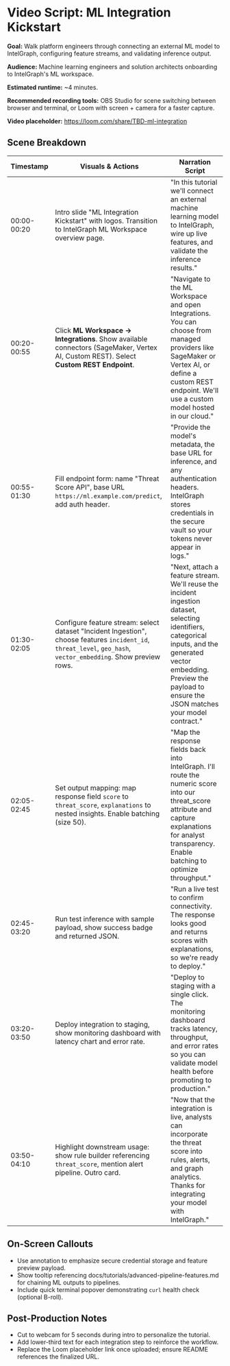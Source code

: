 # Video Script: ML Integration Kickstart

**Goal:** Walk platform engineers through connecting an external ML model to IntelGraph, configuring feature streams, and validating inference output.

**Audience:** Machine learning engineers and solution architects onboarding to IntelGraph's ML workspace.

**Estimated runtime:** ~4 minutes.

**Recommended recording tools:** OBS Studio for scene switching between browser and terminal, or Loom with screen + camera for a faster capture.

**Video placeholder:** https://loom.com/share/TBD-ml-integration

## Scene Breakdown

| Timestamp | Visuals & Actions | Narration Script |
|-----------|-------------------|------------------|
| 00:00-00:20 | Intro slide "ML Integration Kickstart" with logos. Transition to IntelGraph ML Workspace overview page. | "In this tutorial we'll connect an external machine learning model to IntelGraph, wire up live features, and validate the inference results." |
| 00:20-00:55 | Click **ML Workspace → Integrations**. Show available connectors (SageMaker, Vertex AI, Custom REST). Select **Custom REST Endpoint**. | "Navigate to the ML Workspace and open Integrations. You can choose from managed providers like SageMaker or Vertex AI, or define a custom REST endpoint. We'll use a custom model hosted in our cloud." |
| 00:55-01:30 | Fill endpoint form: name "Threat Score API", base URL `https://ml.example.com/predict`, add auth header. | "Provide the model's metadata, the base URL for inference, and any authentication headers. IntelGraph stores credentials in the secure vault so your tokens never appear in logs." |
| 01:30-02:05 | Configure feature stream: select dataset "Incident Ingestion", choose features `incident_id`, `threat_level`, `geo_hash`, `vector_embedding`. Show preview rows. | "Next, attach a feature stream. We'll reuse the incident ingestion dataset, selecting identifiers, categorical inputs, and the generated vector embedding. Preview the payload to ensure the JSON matches your model contract." |
| 02:05-02:45 | Set output mapping: map response field `score` to `threat_score`, `explanations` to nested insights. Enable batching (size 50). | "Map the response fields back into IntelGraph. I'll route the numeric score into our threat_score attribute and capture explanations for analyst transparency. Enable batching to optimize throughput." |
| 02:45-03:20 | Run test inference with sample payload, show success badge and returned JSON. | "Run a live test to confirm connectivity. The response looks good and returns scores with explanations, so we're ready to deploy." |
| 03:20-03:50 | Deploy integration to staging, show monitoring dashboard with latency chart and error rate. | "Deploy to staging with a single click. The monitoring dashboard tracks latency, throughput, and error rates so you can validate model health before promoting to production." |
| 03:50-04:10 | Highlight downstream usage: show rule builder referencing `threat_score`, mention alert pipeline. Outro card. | "Now that the integration is live, analysts can incorporate the threat score into rules, alerts, and graph analytics. Thanks for integrating your model with IntelGraph." |

## On-Screen Callouts

- Use annotation to emphasize secure credential storage and feature preview payload.
- Show tooltip referencing docs/tutorials/advanced-pipeline-features.md for chaining ML outputs to pipelines.
- Include quick terminal popover demonstrating `curl` health check (optional B-roll).

## Post-Production Notes

- Cut to webcam for 5 seconds during intro to personalize the tutorial.
- Add lower-third text for each integration step to reinforce the workflow.
- Replace the Loom placeholder link once uploaded; ensure README references the finalized URL.
